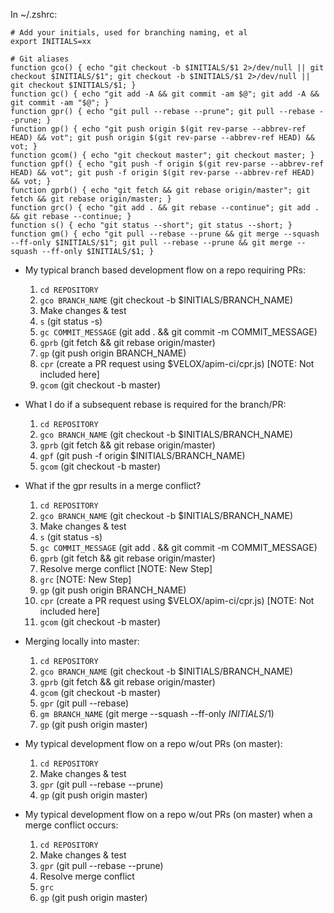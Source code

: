 In ~/.zshrc:
```
# Add your initials, used for branching naming, et al
export INITIALS=xx

# Git aliases
function gco() { echo "git checkout -b $INITIALS/$1 2>/dev/null || git checkout $INITIALS/$1"; git checkout -b $INITIALS/$1 2>/dev/null || git checkout $INITIALS/$1; }
function gc() { echo "git add -A && git commit -am $@"; git add -A && git commit -am "$@"; }
function gpr() { echo "git pull --rebase --prune"; git pull --rebase --prune; }
function gp() { echo "git push origin $(git rev-parse --abbrev-ref HEAD) && vot"; git push origin $(git rev-parse --abbrev-ref HEAD) && vot; }
function gcom() { echo "git checkout master"; git checkout master; }
function gpf() { echo "git push -f origin $(git rev-parse --abbrev-ref HEAD) && vot"; git push -f origin $(git rev-parse --abbrev-ref HEAD) && vot; }
function gprb() { echo "git fetch && git rebase origin/master"; git fetch && git rebase origin/master; }
function grc() { echo "git add . && git rebase --continue"; git add . && git rebase --continue; }
function s() { echo "git status --short"; git status --short; }
function gm() { echo "git pull --rebase --prune && git merge --squash --ff-only $INITIALS/$1"; git pull --rebase --prune && git merge --squash --ff-only $INITIALS/$1; }
```


- My typical branch based development flow on a repo requiring PRs:
  1. `cd REPOSITORY`
  1. `gco BRANCH_NAME` (git checkout -b $INITIALS/BRANCH_NAME)
  1. Make changes & test
  1. `s` (git status -s)
  1. `gc COMMIT_MESSAGE` (git add . && git commit -m COMMIT_MESSAGE)
  1. `gprb` (git fetch && git rebase origin/master)
  1. `gp` (git push origin BRANCH_NAME)
  1. `cpr` (create a PR request using $VELOX/apim-ci/cpr.js) [NOTE: Not included here]
  1. `gcom` (git checkout -b master)

- What I do if a subsequent rebase is required for the branch/PR:
  1. `cd REPOSITORY`
  1. `gco BRANCH_NAME` (git checkout -b $INITIALS/BRANCH_NAME)
  1. `gprb` (git fetch && git rebase origin/master)
  1. `gpf` (git push -f origin $INITIALS/BRANCH_NAME)
  1. `gcom` (git checkout -b master)

- What if the gpr results in a merge conflict?
  1. `cd REPOSITORY`
  1. `gco BRANCH_NAME` (git checkout -b $INITIALS/BRANCH_NAME)
  1. Make changes & test
  1. `s` (git status -s)
  1. `gc COMMIT_MESSAGE` (git add . && git commit -m COMMIT_MESSAGE)
  1. `gprb` (git fetch && git rebase origin/master)
  1. Resolve merge conflict [NOTE: New Step]
  1. `grc` [NOTE: New Step]
  1. `gp` (git push origin BRANCH_NAME)
  1. `cpr` (create a PR request using $VELOX/apim-ci/cpr.js) [NOTE: Not included here]
  1. `gcom` (git checkout -b master)

- Merging locally into master:
  1. `cd REPOSITORY`
  1. `gco BRANCH_NAME` (git checkout -b $INITIALS/BRANCH_NAME)
  1. `gprb` (git fetch && git rebase origin/master)
  1. `gcom` (git checkout -b master)
  1. `gpr` (git pull --rebase)
  1. `gm BRANCH_NAME` (git merge --squash --ff-only $INITIALS/$1)
  1. `gp` (git push origin master)

- My typical development flow on a repo w/out PRs (on master):
  1. `cd REPOSITORY`
  1. Make changes & test
  1. `gpr` (git pull --rebase --prune)
  1. `gp` (git push origin master)

- My typical development flow on a repo w/out PRs (on master) when a merge conflict occurs:
  1. `cd REPOSITORY`
  1. Make changes & test
  1. `gpr` (git pull --rebase --prune)
  1. Resolve merge conflict
  1. `grc`
  1. `gp` (git push origin master)
